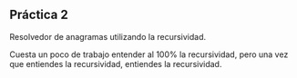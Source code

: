 ## Práctica 2

Resolvedor de anagramas utilizando la recursividad.

Cuesta un poco de trabajo entender al 100% la recursividad, pero una vez que entiendes la recursividad, entiendes la recursividad.


